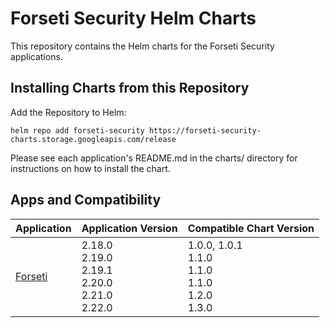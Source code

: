 # Forseti Security Helm Charts

This repository contains the Helm charts for the Forseti Security applications.

## Installing Charts from this Repository

Add the Repository to Helm:

    helm repo add forseti-security https://forseti-security-charts.storage.googleapis.com/release

Please see each application's README.md in the charts/ directory for instructions on how to install the chart.

## Apps and Compatibility

| Application                          | Application Version | Compatible Chart Version |
| -----------------                    | ------------------  | ---------------          |
| [Forseti](./charts/forseti-security) | 2.18.0<br />2.19.0<br />2.19.1<br />2.20.0<br />2.21.0<br />2.22.0 | 1.0.0, 1.0.1<br />1.1.0<br />1.1.0<br />1.1.0<br />1.2.0<br />1.3.0 |
